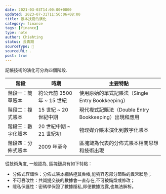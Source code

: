 ```yaml
---
date: 2021-03-03T14:00:00+0800
updated: 2023-07-31T11:56:06+08:00
title: 帳本技術的演化
category: finance
tags: [finance]
type: note
author: Chiehting 
status: 長青期
sourceType: 📜️
sourceURL: .
post: true
---
```


記帳技術的演化可分為四個階段.

<!--more-->

|階段|時期|主要特點|
|---|---|---|
|階段一：簡單賬本|約公元前 3500 年 ~ 15 世紀|使用原始的單式記賬法（Single Entry Bookkeeping）|
|階段二：複式賬本|15 世紀 ~ 20 世紀中期|現代複式記賬法（Double Entry Bookkeeping）出現和應用|
|階段三：數字化賬本|20 世紀中期 ~ 21 世紀初|物理媒介賬本演化到數字化賬本|
|階段四：分佈式賬本|2009 年至今|區塊鏈為代表的分佈式賬本相關思想和技術出現|

從技術角度, 一般認為, 區塊鏈具有如下特點：

* 分佈式容錯性：分佈式賬本網絡極其魯棒,能夠容忍部分節點的異常狀態；
* 不可篡改性：共識提交後的數據會一直存在,不可被銷燬或修改；
* 隱私保護性：密碼學保證了數據隱私,即便數據洩露,也無法解析。